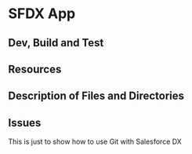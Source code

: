 # SFDX  App

## Dev, Build and Test


## Resources


## Description of Files and Directories


## Issues


This is just to show how to use Git with Salesforce DX
